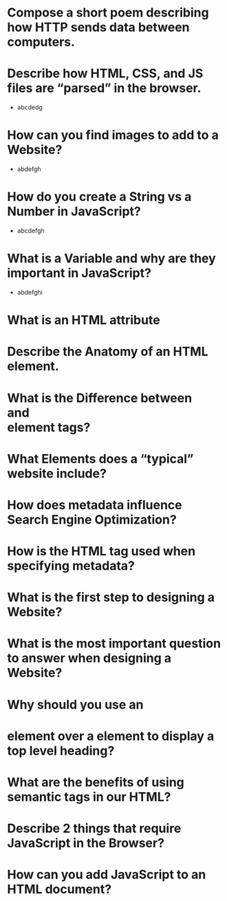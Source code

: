 # Compose a short poem describing how HTTP sends data between computers.

#  Describe how HTML, CSS, and JS files are “parsed” in the browser.
  - abcdedg
#  How can you find images to add to a Website?
  - abdefgh
#  How do you create a String vs a Number in JavaScript?
  - abcdefgh
#  What is a Variable and why are they important in JavaScript?
  - abdefghi





#  What is an HTML attribute
#  Describe the Anatomy of an HTML element.
#  What is the Difference between <article> and <section> element tags?
#  What Elements does a “typical” website include?
#  How does metadata influence Search Engine Optimization?
#  How is the <meta> HTML tag used when specifying metadata?
#  What is the first step to designing a Website?
#  What is the most important question to answer when designing a Website?
#  Why should you use an <h1> element over a <span> element to display a top level heading?
#  What are the benefits of using semantic tags in our HTML?
#  Describe 2 things that require JavaScript in the Browser?
# How can you add JavaScript to an HTML document?
